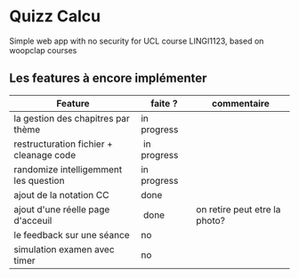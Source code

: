 # Quizz Calcu
Simple web app with no security for UCL course LINGI1123, based on woopclap courses

## Les features à encore implémenter
| Feature | faite ? | commentaire |
|---|---|---| 
| la gestion des chapitres par thème | in progress |  |
| restructuration fichier + cleanage code | in progress |  |
| randomize intelligemment les question | in progress | |
| ajout de la notation CC | done |  |
| ajout d'une réelle page d'acceuil | done | on retire peut etre la photo? |
| le feedback sur une séance | no |  |
| simulation examen avec timer | no |  |
